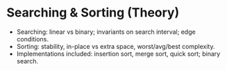 # Searching & Sorting (Theory)

- Searching: linear vs binary; invariants on search interval; edge conditions.
- Sorting: stability, in-place vs extra space, worst/avg/best complexity.
- Implementations included: insertion sort, merge sort, quick sort; binary search.
